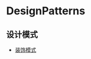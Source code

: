 # DesignPatterns

## 设计模式

* [装饰模式](./src/cn/xeblog/design/patterns/decorator/doc/DecoratorPattern.md)

